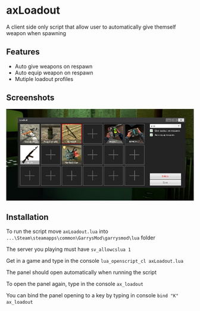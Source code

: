 # axLoadout

A client side only script that allow user to automatically give themself weapon when spawning

## Features

- Auto give weapons on respawn
- Auto equip weapon on respawn
- Mutiple loadout profiles

## Screenshots

![Panel](https://raw.githubusercontent.com/ax255/readme-media/main/image.png)

## Installation

To run the script move `axLoadout.lua` into `...\Steam\steamapps\common\GarrysMod\garrysmod\lua` folder

The server you playing must have `sv_allowcslua 1 `

Get in a game and type in the console `lua_openscript_cl axLoadout.lua`

The panel should open automatically when running the script

To open the panel again, type in the console `ax_loadout`

You can bind the panel opening to a key by typing in console `bind "K" ax_loadout`
